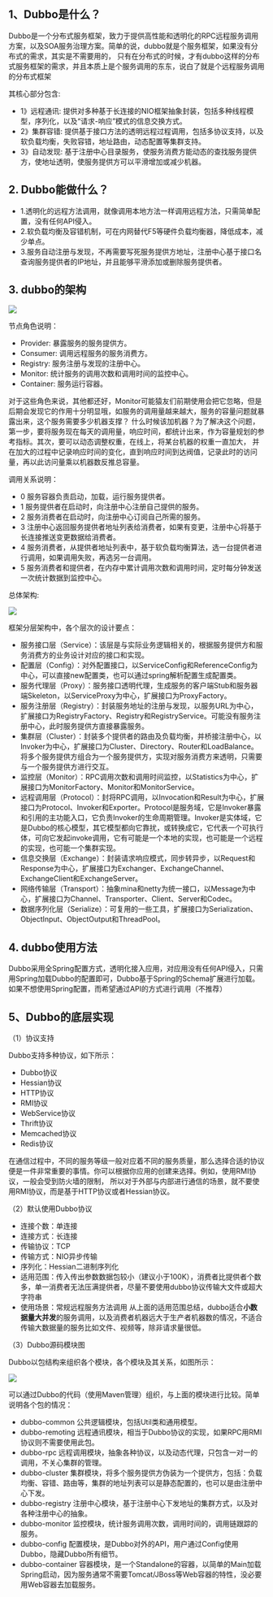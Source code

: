 ## 1、Dubbo是什么？
  Dubbo是一个分布式服务框架，致力于提供高性能和透明化的RPC远程服务调用方案，以及SOA服务治理方案。简单的说，dubbo就是个服务框架，如果没有分布式的需求，其实是不需要用的，
  只有在分布式的时候，才有dubbo这样的分布式服务框架的需求，并且本质上是个服务调用的东东，说白了就是个远程服务调用的分布式框架
  
  其核心部分包含:
  * 1》远程通讯: 提供对多种基于长连接的NIO框架抽象封装，包括多种线程模型，序列化，以及“请求-响应”模式的信息交换方式。
  * 2》集群容错: 提供基于接口方法的透明远程过程调用，包括多协议支持，以及软负载均衡，失败容错，地址路由，动态配置等集群支持。
  * 3》自动发现: 基于注册中心目录服务，使服务消费方能动态的查找服务提供方，使地址透明，使服务提供方可以平滑增加或减少机器。

## 2. Dubbo能做什么？
  * 1.透明化的远程方法调用，就像调用本地方法一样调用远程方法，只需简单配置，没有任何API侵入。
  * 2.软负载均衡及容错机制，可在内网替代F5等硬件负载均衡器，降低成本，减少单点。
  * 3.服务自动注册与发现，不再需要写死服务提供方地址，注册中心基于接口名查询服务提供者的IP地址，并且能够平滑添加或删除服务提供者。
  
## 3. dubbo的架构
![](./images/dubbo工作流程.jpeg)

  
  节点角色说明：
  * Provider: 暴露服务的服务提供方。
  * Consumer: 调用远程服务的服务消费方。
  * Registry: 服务注册与发现的注册中心。
  * Monitor: 统计服务的调用次数和调用时间的监控中心。
  * Container: 服务运行容器。
  
  对于这些角色来说，其他都还好，Monitor可能猿友们前期使用会把它忽略，但是后期会发现它的作用十分明显哦，如服务的调用量越来越大，服务的容量问题就暴露出来，这个服务需要多少机器支撑？
  什么时候该加机器？为了解决这个问题，第一步，要将服务现在每天的调用量，响应时间，都统计出来，作为容量规划的参考指标。其次，要可以动态调整权重，在线上，将某台机器的权重一直加大，
  并在加大的过程中记录响应时间的变化，直到响应时间到达阀值，记录此时的访问量，再以此访问量乘以机器数反推总容量。
  
  调用关系说明：
  * 0 服务容器负责启动，加载，运行服务提供者。
  * 1 服务提供者在启动时，向注册中心注册自己提供的服务。
  * 2 服务消费者在启动时，向注册中心订阅自己所需的服务。
  * 3 注册中心返回服务提供者地址列表给消费者，如果有变更，注册中心将基于长连接推送变更数据给消费者。
  * 4 服务消费者，从提供者地址列表中，基于软负载均衡算法，选一台提供者进行调用，如果调用失败，再选另一台调用。
  * 5 服务消费者和提供者，在内存中累计调用次数和调用时间，定时每分钟发送一次统计数据到监控中心。
  
  总体架构:

![](./images/dubbo架构.jpeg)

  框架分层架构中，各个层次的设计要点：
  
  * 服务接口层（Service）：该层是与实际业务逻辑相关的，根据服务提供方和服务消费方的业务设计对应的接口和实现。
  * 配置层（Config）：对外配置接口，以ServiceConfig和ReferenceConfig为中心，可以直接new配置类，也可以通过spring解析配置生成配置类。
  * 服务代理层（Proxy）：服务接口透明代理，生成服务的客户端Stub和服务器端Skeleton，以ServiceProxy为中心，扩展接口为ProxyFactory。
  * 服务注册层（Registry）：封装服务地址的注册与发现，以服务URL为中心，扩展接口为RegistryFactory、Registry和RegistryService。可能没有服务注册中心，此时服务提供方直接暴露服务。
  * 集群层（Cluster）：封装多个提供者的路由及负载均衡，并桥接注册中心，以Invoker为中心，扩展接口为Cluster、Directory、Router和LoadBalance。将多个服务提供方组合为一个服务提供方，实现对服务消费方来透明，只需要与一个服务提供方进行交互。
  * 监控层（Monitor）：RPC调用次数和调用时间监控，以Statistics为中心，扩展接口为MonitorFactory、Monitor和MonitorService。
  * 远程调用层（Protocol）：封将RPC调用，以Invocation和Result为中心，扩展接口为Protocol、Invoker和Exporter。Protocol是服务域，它是Invoker暴露和引用的主功能入口，它负责Invoker的生命周期管理。Invoker是实体域，它是Dubbo的核心模型，其它模型都向它靠扰，或转换成它，它代表一个可执行体，可向它发起invoke调用，它有可能是一个本地的实现，也可能是一个远程的实现，也可能一个集群实现。
  * 信息交换层（Exchange）：封装请求响应模式，同步转异步，以Request和Response为中心，扩展接口为Exchanger、ExchangeChannel、ExchangeClient和ExchangeServer。
  * 网络传输层（Transport）：抽象mina和netty为统一接口，以Message为中心，扩展接口为Channel、Transporter、Client、Server和Codec。
  * 数据序列化层（Serialize）：可复用的一些工具，扩展接口为Serialization、 ObjectInput、ObjectOutput和ThreadPool。
  
## 4. dubbo使用方法
  Dubbo采用全Spring配置方式，透明化接入应用，对应用没有任何API侵入，只需用Spring加载Dubbo的配置即可，Dubbo基于Spring的Schema扩展进行加载。如果不想使用Spring配置，而希望通过API的方式进行调用（不推荐）

## 5、Dubbo的底层实现
  （1）协议支持
  
  Dubbo支持多种协议，如下所示：
  
  * Dubbo协议 
  * Hessian协议
  * HTTP协议 
  * RMI协议
  * WebService协议
  * Thrift协议 
  * Memcached协议 
  * Redis协议
  
  在通信过程中，不同的服务等级一般对应着不同的服务质量，那么选择合适的协议便是一件非常重要的事情。你可以根据你应用的创建来选择。例如，使用RMI协议，一般会受到防火墙的限制，
  所以对于外部与内部进行通信的场景，就不要使用RMI协议，而是基于HTTP协议或者Hessian协议。
  
  （2）默认使用Dubbo协议
  
  * 连接个数：单连接
  * 连接方式：长连接
  * 传输协议：TCP
  * 传输方式：NIO异步传输
  * 序列化：Hessian二进制序列化
  * 适用范围：传入传出参数数据包较小（建议小于100K），消费者比提供者个数多，单一消费者无法压满提供者，尽量不要使用dubbo协议传输大文件或超大字符串
  * 使用场景：常规远程服务方法调用
  从上面的适用范围总结，dubbo适合**小数据量大并发**的服务调用，以及消费者机器远大于生产者机器数的情况，不适合传输大数据量的服务比如文件、视频等，除非请求量很低。
  
  （3）Dubbo源码模块图
  
  Dubbo以包结构来组织各个模块，各个模块及其关系，如图所示：
  
  ![](./images/项目结构.png)
  
  可以通过Dubbo的代码（使用Maven管理）组织，与上面的模块进行比较。简单说明各个包的情况：
  * dubbo-common 公共逻辑模块，包括Util类和通用模型。
  * dubbo-remoting 远程通讯模块，相当于Dubbo协议的实现，如果RPC用RMI协议则不需要使用此包。
  * dubbo-rpc 远程调用模块，抽象各种协议，以及动态代理，只包含一对一的调用，不关心集群的管理。
  * dubbo-cluster 集群模块，将多个服务提供方伪装为一个提供方，包括：负载均衡、容错、路由等，集群的地址列表可以是静态配置的，也可以是由注册中心下发。
  * dubbo-registry 注册中心模块，基于注册中心下发地址的集群方式，以及对各种注册中心的抽象。
  * dubbo-monitor 监控模块，统计服务调用次数，调用时间的，调用链跟踪的服务。
  * dubbo-config 配置模块，是Dubbo对外的API，用户通过Config使用Dubbo，隐藏Dubbo所有细节。
  * dubbo-container 容器模块，是一个Standalone的容器，以简单的Main加载Spring启动，因为服务通常不需要Tomcat/JBoss等Web容器的特性，没必要用Web容器去加载服务。